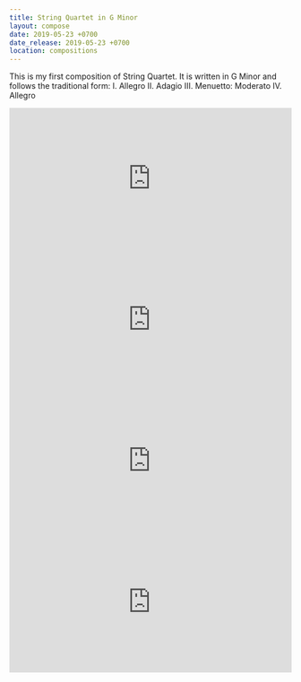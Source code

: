 ```yaml
---
title: String Quartet in G Minor
layout: compose
date: 2019-05-23 +0700
date_release: 2019-05-23 +0700
location: compositions
---
```


This is my first composition of String Quartet. It is written in G Minor and follows the traditional form:
I. Allegro
II. Adagio
III. Menuetto: Moderato
IV. Allegro

<iframe src="https://audiomack.com/embed/song/cgdl/sq1-i?background=1" scrolling="no" width="100%" height="252" scrollbars="no" frameborder="0"></iframe>
<iframe src="https://audiomack.com/embed/song/cgdl/sq1-ii?background=1" scrolling="no" width="100%" height="252" scrollbars="no" frameborder="0"></iframe>
<iframe src="https://audiomack.com/embed/song/cgdl/sq1-iii?background=1" scrolling="no" width="100%" height="252" scrollbars="no" frameborder="0"></iframe>
<iframe src="https://audiomack.com/embed/song/cgdl/sq1-iv?background=1" scrolling="no" width="100%" height="252" scrollbars="no" frameborder="0"></iframe>